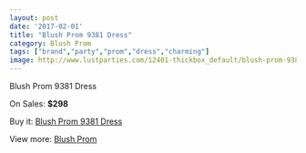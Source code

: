 ```yaml
---
layout: post
date: '2017-02-01'
title: "Blush Prom 9381 Dress"
category: Blush Prom
tags: ["brand","party","prom","dress","charming"]
image: http://www.lustparties.com/12401-thickbox_default/blush-prom-9381-dress.jpg
---
```

Blush Prom 9381 Dress

On Sales: **$298**
<a href="https://www.lustparties.com/en/blush-prom/4569-blush-prom-9381-dress.html"><amp-img layout="responsive" width="600" height="600" src="//www.lustparties.com/12401-thickbox_default/blush-prom-9381-dress.jpg" alt="Blush Prom 9381 Dress 0" /></a>

Buy it: [Blush Prom 9381 Dress](https://www.lustparties.com/en/blush-prom/4569-blush-prom-9381-dress.html "Blush Prom 9381 Dress")

View more: [Blush Prom](https://www.lustparties.com/en/25-blush-prom "Blush Prom")